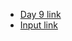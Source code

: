 - [Day 9 link](https://adventofcode.com/2021/day/9)
- [Input link](https://adventofcode.com/2021/day/9/input)
